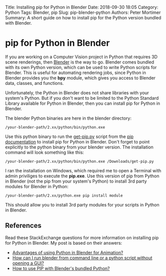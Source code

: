 Title: Installing pip for Python in Blender
Date: 2018-09-30 18:05
Category: Python
Tags: Blender, pip
Slug: pip-blender-python
Authors: Peter Mortimer
Summary: A short guide on how to install pip for the Python version bundled with Blender.

# pip for Python in Blender

If you are working on a Computer Vision project in Python that requires 3D scene renderings, then [Blender](https://www.blender.org/) is the way to go. Blender comes bundled with its own Python version, which can be used to write Python scripts for Blender. This is useful for automating rendering jobs, since Python in Blender provides you the **bpy** module, which gives you access to Blender data, classes, and functions. 

Unfortunately, the Python in Blender does not share libraries with your system's Python. But if you don't want to be limited to the Python Standard Library available for Python in Blender, then you can install pip for Python in Blender.

The blender Python binaries are here in the blender directory:

	/your-blender-path/2.xx/python/bin/python.exe

Use this python binary to run the [get-pip.py](https://bootstrap.pypa.io/get-pip.py) script from the [pip documentation](https://pip.pypa.io/en/stable/installing/) to install pip for Python in Blender. Don't forget to point explicitly to the python binary from your blender version. The installation command will look something like this:

	/your-blender-path/2.xx/python/bin/python.exe /Downloads/get-pip.py

I ran the installation on Windows, which required me to open a Terminal with admin priviliges to execute the **pip.exe**. Use this version of pip from Python in Blender (not the pip from your system's Python) to install 3rd party modules for Blender in Python: 

	/your-blender-path/2.xx/python.exe pip install module

This should allow you to install 3rd party modules for your scripts in Python in Blender.

## References

Read these StackExchange questions for more information on installing pip for Python in Blender. My post is based on their answers:

- [Advantages of using Python in Blender for Animation?](https://blender.stackexchange.com/questions/5596/advantages-of-using-python-in-blender-for-animation)
- [How can I run blender from command line or a python script without opening a GUI?](https://blender.stackexchange.com/questions/1365/how-can-i-run-blender-from-command-line-or-a-python-script-without-opening-a-gui)
- [How to use PIP with Blender's bundled Python?](https://blender.stackexchange.com/questions/56011/how-to-use-pip-with-blenders-bundled-python)